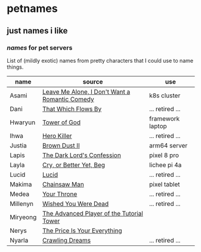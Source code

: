 # petnames

## just names i like

### _names_ for pet servers

List of (mildly exotic) names from pretty characters
that I could use to name things.

| name     | source                                                  | use              |
| -------- | ------------------------------------------------------- | ---------------- |
| Asami    | [Leave Me Alone, I Don't Want a Romantic Comedy][asami] | k8s cluster      |
| Dani     | [That Which Flows By][dani]                             | ... retired ...  |
| Hwaryun  | [Tower of God][hwaryun]                                 | framework laptop |
| Ihwa     | [Hero Killer][ihwa]                                     | ... retired ...  |
| Justia   | [Brown Dust II][justia]                                 | arm64 server     |
| Lapis    | [The Dark Lord's Confession][lapis]                     | pixel 8 pro      |
| Layla    | [Cry, or Better Yet, Beg][layla]                        | lichee pi 4a     |
| Lucid    | [Lucid][lucid]                                          | ... retired ...  |
| Makima   | [Chainsaw Man][makima]                                  | pixel tablet     |
| Medea    | [Your Throne][medea]                                    | ... retired ...  |
| Millenyn | [Wished You Were Dead][millenyn]                        | ... retired ...  |
| Miryeong | [The Advanced Player of the Tutorial Tower][miryeong] | |
| Nerys    | [The Price Is Your Everything][nerys]                   |                  |
| Nyarla   | [Crawling Dreams][nyarla]                               | ... retired ...  |

[asami]: https://www.webtoons.com/en/canvas/leave-me-alone-i-dont-want-a-romantic-comedy/list?title_no=506168
[dani]: https://www.webtoons.com/en/historical/that-which-flows-by/list?title_no=5419
[hwaryun]: https://www.webtoons.com/en/fantasy/tower-of-god/list?title_no=95
[ihwa]: https://www.webtoons.com/en/action/hero-killer/list?title_no=2745
[justia]: https://www.browndust2.com/en-us/
[lapis]: https://www.webtoons.com/en/fantasy/the-dark-lords-confession/list?title_no=4464
[layla]: https://www.webtoons.com/en/drama/cry-or-better-yet-beg/list?title_no=5815
[lucid]: https://www.webtoons.com/en/canvas/lucid/list?title_no=250209
[makima]: https://myanimelist.net/anime/44511/Chainsaw_Man
[medea]: https://www.webtoons.com/en/fantasy/your-throne/list?title_no=2009
[millenyn]: https://www.webtoons.com/en/drama/wished-you-were-dead/list?title_no=3591
[miryeong]: https://www.webtoons.com/en/action/the-advanced-player-of-the-tutorial-tower/list?title_no=2409
[nerys]: https://www.webtoons.com/en/drama/the-price-is-your-everything/list?title_no=6054
[nyarla]: https://www.webtoons.com/en/canvas/crawling-dreams/list?title_no=141539
